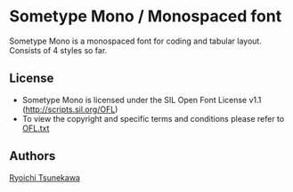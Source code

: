 Sometype Mono / Monospaced font
======================

Sometype Mono is a monospaced font for coding and tabular layout.
Consists of 4 styles so far.

## License

- Sometype Mono is licensed under the SIL Open Font License v1.1 (<http://scripts.sil.org/OFL>)
- To view the copyright and specific terms and conditions please refer to [OFL.txt](https://github.com/dharmatype/Sometype-Mono/blob/master/OFL.txt)

## Authors

[Ryoichi Tsunekawa](http://dharmatype.com)
